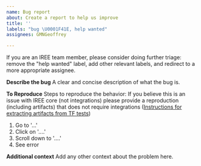 ```yaml
---
name: Bug report
about: Create a report to help us improve
title: ''
labels: "bug \U0001F41E, help wanted"
assignees: GMNGeoffrey

---
```


If you are an IREE team member, please consider doing further triage: remove the "help wanted" label, add other relevant labels, and redirect to a more appropriate assignee.

**Describe the bug**
A clear and concise description of what the bug is.

**To Reproduce**
Steps to reproduce the behavior:
If you believe this is an issue with IREE core (not integrations) please provide a reproduction (including artifacts) that does not require integrations ([Instructions for extracting artifacts from TF tests](https://google.github.io/iree/developing-iree/tensorflow-integrations#generated-artifacts))

1. Go to '...'
2. Click on '....'
3. Scroll down to '....'
4. See error

**Additional context**
Add any other context about the problem here.
